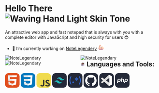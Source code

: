 <h1 align="left">Hello There<img src="https://raw.githubusercontent.com/Tarikul-Islam-Anik/Animated-Fluent-Emojis/master/Emojis/Hand%20gestures/Waving%20Hand%20Light%20Skin%20Tone.png" alt="Waving Hand Light Skin Tone" width="35" height="35"/></h1>

An attractive web app and fast notepad that is always with you with a complete editor with JavaScript and high security for users  😎

- 🔭 I’m currently working on [NoteLegendery](https://github.com/MrSobhan/NoteLegendery) <img width="20" src="https://github.com/Tarikul-Islam-Anik/tarikul-islam-anik/raw/main/assets/images/Flexed%20Biceps%20Light%20Skin%20Tone.png"/>

<img src="https://s30.picofile.com/file/8473841434/Screenshot_2024_03_26_170216.jpg" width="250" align="left"  title="NoteLegendary">
<img src="https://s31.picofile.com/file/8473841442/Screenshot_2024_03_26_170238.jpg" width="250" align="left" title="NoteLegendary">
<img src="https://s31.picofile.com/file/8473841468/Screenshot_2024_03_26_170257.jpg" width="250" align="left" title="NoteLegendary">

## <img src="https://github.com/Tarikul-Islam-Anik/tarikul-islam-anik/raw/main/assets/images/Hot%20Beverage.png" width="15"/> Languages and Tools:
<img src="https://github.com/tandpfun/skill-icons/blob/main/icons/HTML.svg" width="48" title="HTML"> <img src="https://github.com/tandpfun/skill-icons/blob/main/icons/CSS.svg" width="48" title="CSS"> <img src="https://github.com/tandpfun/skill-icons/blob/main/icons/JavaScript.svg" width="48" title="Javascript"> <img src="https://github.com/tandpfun/skill-icons/blob/main/icons/TailwindCSS-Dark.svg" width="48" title="TailWindCss"> <img src="https://github.com/tandpfun/skill-icons/blob/main/icons/Regex-Dark.svg" width="48" title="Regex"> <img src="https://github.com/tandpfun/skill-icons/blob/main/icons/Github-Dark.svg" width="48" title="Github"> <img src="https://github.com/tandpfun/skill-icons/blob/main/icons/VSCode-Dark.svg" width="48" title="Vscode">  <img src="https://github.com/tandpfun/skill-icons/raw/main/icons/PHP-Dark.svg" width="48" title="Github">



